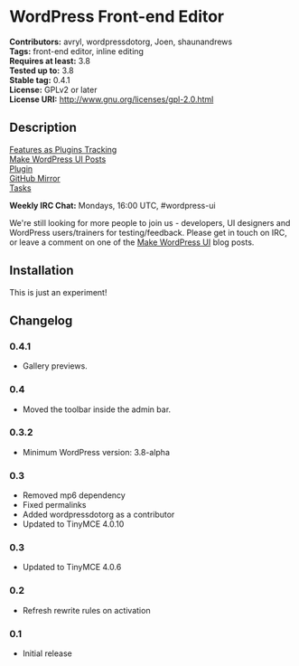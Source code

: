 # WordPress Front-end Editor

**Contributors:** avryl, wordpressdotorg, Joen, shaunandrews  
**Tags:** front-end editor, inline editing  
**Requires at least:** 3.8  
**Tested up to:** 3.8  
**Stable tag:** 0.4.1  
**License:** GPLv2 or later  
**License URI:** http://www.gnu.org/licenses/gpl-2.0.html

## Description

[Features as Plugins Tracking](http://make.wordpress.org/core/features-as-plugins/)  
[Make WordPress UI Posts](http://make.wordpress.org/ui/tag/front-end-editor/)  
[Plugin](http://wordpress.org/plugins/wp-front-end-editor/)  
[GitHub Mirror](https://github.com/avryl/wp-front-end-editor)  
[Tasks](https://docs.google.com/spreadsheet/ccc?key=0AjPkPpRo7PoWdERlR096M3RtRnpXOS10X2l3T0JXa2c)

**Weekly IRC Chat:** Mondays, 16:00 UTC, #wordpress-ui

We're still looking for more people to join us - developers, UI designers and WordPress users/trainers for testing/feedback. Please get in touch on IRC, or leave a comment on one of the [Make WordPress UI](http://make.wordpress.org/ui/tag/front-end-editor/) blog posts.

## Installation

This is just an experiment!

## Changelog

### 0.4.1

* Gallery previews.

### 0.4

* Moved the toolbar inside the admin bar.

### 0.3.2

* Minimum WordPress version: 3.8-alpha

### 0.3

* Removed mp6 dependency
* Fixed permalinks
* Added wordpressdotorg as a contributor
* Updated to TinyMCE 4.0.10

### 0.3

* Updated to TinyMCE 4.0.6

### 0.2

* Refresh rewrite rules on activation

### 0.1

* Initial release